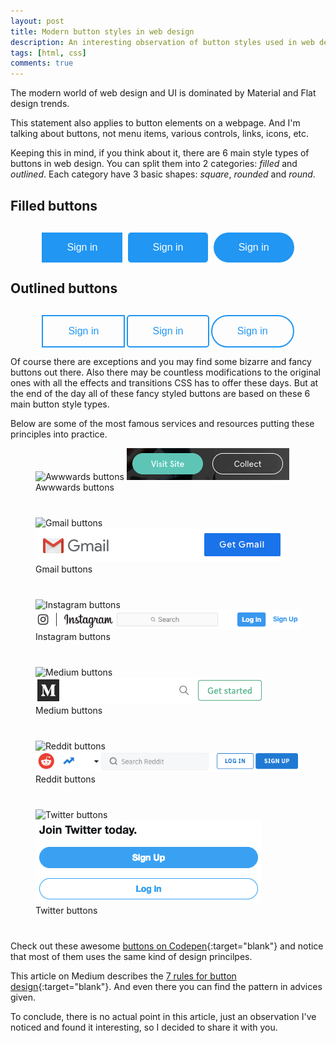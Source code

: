 ```yaml
---
layout: post
title: Modern button styles in web design
description: An interesting observation of button styles used in web design today.
tags: [html, css]
comments: true
---
```


The modern world of web design and UI is dominated by Material and Flat design trends. 

This statement also applies to button elements on a webpage. And I'm talking about buttons, not menu items, various controls, links, icons, etc.

Keeping this in mind, if you think about it, there are 6 main style types of buttons in web design. You can split them into 2 categories: *filled* and *outlined*. Each category have 3 basic shapes: *square*, *rounded* and *round*.

<style type="text/css">
	.btn-container {
	  flex: 0 0 100%;
	  display: flex;
	  justify-content: space-between;
	  align-items: center;
	  flex-wrap: wrap;
    margin: 30px auto 0;
    width: 80%;
	}

	.btn {
	  font-size: 16px;
	  padding: 13px 40px;
	  background-color: transparent;
	  background-image: none;
	  border: none;
	  cursor: pointer;
	  display: inline-block;
	  margin: 0;
	  max-width: 100%;
	  position: relative;
	  text-align: center;
	  text-decoration: none;
	  vertical-align: middle;
	  white-space: normal;
	  touch-action: manipulation;
	  user-select: none;
	  line-height: 22px;
	  border-radius: 0;
	  transition: all 0.2s ease-in-out;
	  -webkit-appearance: none;
	  outline: none;
	}

	.btn-filled {
	  background: #2196f3;
	  color: #fff;
	}
	.btn-filled:hover {
	  background: #0a6ebd;
	}

	.btn-outlined {
	  border: 2px solid #2196f3;
	  color: #2196f3;
	}
	.btn-outlined:hover {
	  border-color: #0a6ebd;
	  color: #0a6ebd;
	}

	.btn-square {
	  border-radius: 0;
	}

	.btn-rounded {
	  border-radius: 5px;
	}

	.btn-round {
	  border-radius: 4em;
	}

	figure {
		margin-bottom: 40px;
	}

	@media screen and (max-width: 600px) {
		.btn-container {
		  flex-direction: column;
		  margin: 20px auto 0;
		}

		.btn {
		  margin: 0 0 30px;
		}
	}
</style>

## Filled buttons
<div class="btn-container">
  <button class="btn btn-filled btn-square">Sign in</button>
  <button class="btn btn-filled btn-rounded">Sign in</button>
  <button class="btn btn-filled btn-round">Sign in</button>
</div>

## Outlined buttons
<div class="btn-container">
  <button class="btn btn-outlined btn-square">Sign in</button>
  <button class="btn btn-outlined btn-rounded">Sign in</button>
  <button class="btn btn-outlined btn-round">Sign in</button>
</div>

Of course there are exceptions and you may find some bizarre and fancy buttons out there. Also there may be countless modifications to the original ones with all the effects and transitions CSS has to offer these days. But at the end of the day all of these fancy styled buttons are based on these 6 main button style types.

Below are some of the most famous services and resources putting these principles into practice.

<figure>
  <img class="shadow lozad" data-src="/images/button-styles/awwwards-buttons.png" alt="Awwwards buttons">
  <noscript>
    <img class="shadow" src="/images/button-styles/awwwards-buttons.png" alt="Awwwards buttons">
  </noscript>
  <figcaption>Awwwards buttons</figcaption>
</figure>

<figure>
  <img class="shadow lozad" data-src="/images/button-styles/gmail-buttons.png" alt="Gmail buttons">
  <noscript>
    <img class="shadow" src="/images/button-styles/gmail-buttons.png" alt="Gmail buttons">
  </noscript>
  <figcaption>Gmail buttons</figcaption>
</figure>

<figure>
  <img class="shadow lozad" data-src="/images/button-styles/instagram-buttons.png" alt="Instagram buttons">
  <noscript>
    <img class="shadow" src="/images/button-styles/instagram-buttons.png" alt="Instagram buttons">
  </noscript>
  <figcaption>Instagram buttons</figcaption>
</figure>

<figure>
  <img class="shadow lozad" data-src="/images/button-styles/medium-buttons.png" alt="Medium buttons">
  <noscript>
    <img class="shadow" src="/images/button-styles/medium-buttons.png" alt="Medium buttons">
  </noscript>
  <figcaption>Medium buttons</figcaption>
</figure>

<figure>
  <img class="shadow lozad" data-src="/images/button-styles/reddit-buttons.png" alt="Reddit buttons">
  <noscript>
    <img class="shadow" src="/images/button-styles/reddit-buttons.png" alt="Reddit buttons">
  </noscript>
  <figcaption>Reddit buttons</figcaption>
</figure>

<figure>
  <img class="shadow lozad" data-src="/images/button-styles/twitter-buttons.png" alt="Twitter buttons">
  <noscript>
    <img class="shadow" src="/images/button-styles/twitter-buttons.png" alt="Twitter buttons">
  </noscript>
  <figcaption>Twitter buttons</figcaption>
</figure>

Check out these awesome [buttons on Codepen](https://codepen.io/search/pens?q=buttons&page=1&order=popularity&depth=everything){:target="blank"} and notice that most of them uses the same kind of design princilpes.

This article on Medium describes the [7 rules for button design](https://uxplanet.org/7-basic-rules-for-button-design-63dcdf5676b4){:target="blank"}. And even there you can find the pattern in advices given.

To conclude, there is no actual point in this article, just an observation I've noticed and found it interesting, so I decided to share it with you.

